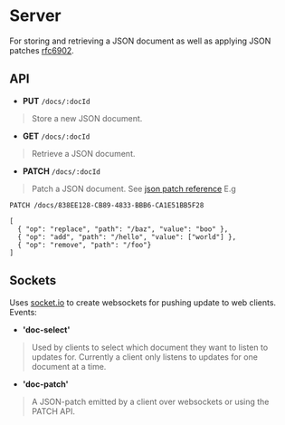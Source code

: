 # Server

For storing and retrieving a JSON document as well as applying JSON patches
[rfc6902](https://tools.ietf.org/html/rfc6902).

## API

* **PUT** `/docs/:docId`

> Store a new JSON document.

* **GET** `/docs/:docId`

> Retrieve a JSON document.

* **PATCH** `/docs/:docId`

> Patch a JSON document. See [json patch reference](http://jsonpatch.com/) E.g

```
PATCH /docs/838EE128-CB89-4833-BBB6-CA1E51BB5F28

[
  { "op": "replace", "path": "/baz", "value": "boo" },
  { "op": "add", "path": "/hello", "value": ["world"] },
  { "op": "remove", "path": "/foo"}
]
```

## Sockets

Uses [socket.io](https://socket.io/) to create websockets for pushing update to
web clients. Events:

* **'doc-select'**

> Used by clients to select which document they want to listen to updates for.
Currently a client only listens to updates for one document at a time.

* **'doc-patch'**

> A JSON-patch emitted by a client over websockets or using the PATCH API.
